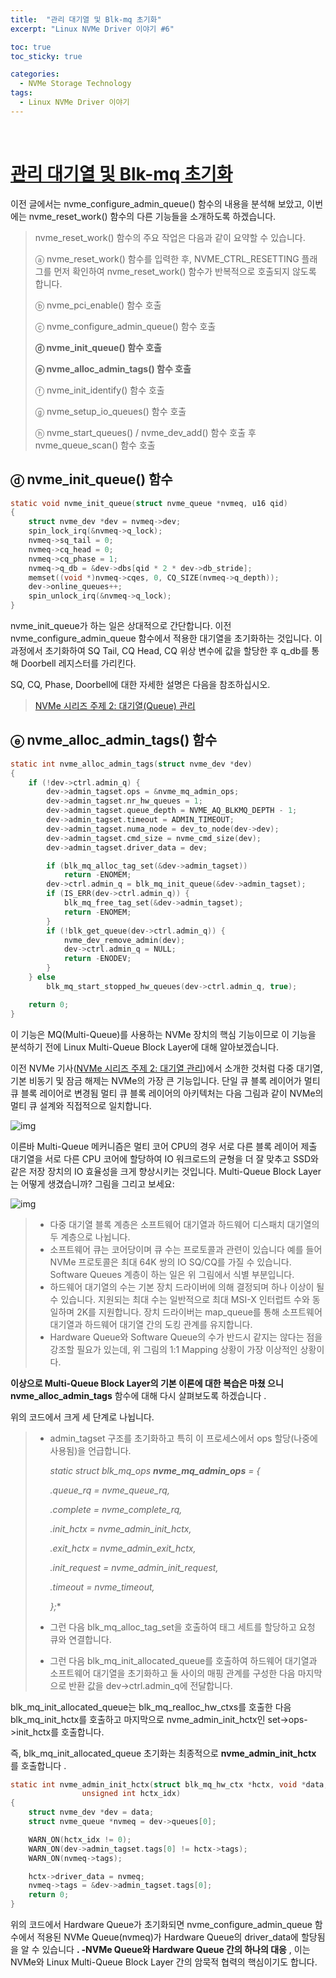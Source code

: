 ```yaml
---
title:  "관리 대기열 및 Blk-mq 초기화"
excerpt: "Linux NVMe Driver 이야기 #6"

toc: true
toc_sticky: true

categories:
  - NVMe Storage Technology
tags:
  - Linux NVMe Driver 이야기
---
```


<br>

# [관리 대기열 및 Blk-mq 초기화](https://mp.weixin.qq.com/s?__biz=MzIwNTUxNDgwNg==&mid=2247484492&idx=1&sn=89fc14493ff0b3042c8b7e01b40feb6a&chksm=972ef515a0597c032fe84f6a57fb2e375b106f59f9852516f8af0ebce7d7900295a0a163db09&scene=21#wechat_redirect)

이전 글에서는 nvme_configure_admin_queue() 함수의 내용을 분석해 보았고, 이번에는 nvme_reset_work() 함수의 다른 기능들을 소개하도록 하겠습니다.

> nvme_reset_work() 함수의 주요 작업은 다음과 같이 요약할 수 있습니다.
>
> ⓐ nvme_reset_work() 함수를 입력한 후, NVME_CTRL_RESETTING 플래그를 먼저 확인하여 nvme_reset_work() 함수가 반복적으로 호출되지 않도록 합니다.
>
> ⓑ nvme_pci_enable() 함수 호출
>
> ⓒ nvme_configure_admin_queue() 함수 호출
>
> **ⓓ nvme_init_queue() 함수 호출**
>
> **ⓔ nvme_alloc_admin_tags() 함수 호출**
>
> ⓕ nvme_init_identify() 함수 호출
>
> ⓖ nvme_setup_io_queues() 함수 호출
>
> ⓗ nvme_start_queues() / nvme_dev_add() 함수 호출 후 nvme_queue_scan() 함수 호출



## ⓓ nvme_init_queue() 함수

```c
static void nvme_init_queue(struct nvme_queue *nvmeq, u16 qid)
{
	struct nvme_dev *dev = nvmeq->dev;
	spin_lock_irq(&nvmeq->q_lock);
	nvmeq->sq_tail = 0;
	nvmeq->cq_head = 0;
	nvmeq->cq_phase = 1;
	nvmeq->q_db = &dev->dbs[qid * 2 * dev->db_stride];
	memset((void *)nvmeq->cqes, 0, CQ_SIZE(nvmeq->q_depth));
	dev->online_queues++;
	spin_unlock_irq(&nvmeq->q_lock);
}
```

nvme_init_queue가 하는 일은 상대적으로 간단합니다. 이전 nvme_configure_admin_queue 함수에서 적용한 대기열을 초기화하는 것입니다. 이 과정에서 초기화하여 SQ Tail, CQ Head, CQ 위상 변수에 값을 할당한 후 q_db를 통해 Doorbell 레지스터를 가리킨다.



SQ, CQ, Phase, Doorbell에 대한 자세한 설명은 다음을 참조하십시오.

> [NVMe 시리즈 주제 2: 대기열(Queue) 관리](http://mp.weixin.qq.com/s?__biz=MzIwNTUxNDgwNg==&mid=2247484355&idx=1&sn=04f0617bf774fa3c6020d90288b679e8&chksm=972ef29aa0597b8ca79b040f3222eef85835a5cd693167aa6f7ffd34a78ae15f696d7b736304&scene=21#wechat_redirect)



## ⓔ nvme_alloc_admin_tags() 함수

```c
static int nvme_alloc_admin_tags(struct nvme_dev *dev)
{
	if (!dev->ctrl.admin_q) {
		dev->admin_tagset.ops = &nvme_mq_admin_ops;
		dev->admin_tagset.nr_hw_queues = 1;
		dev->admin_tagset.queue_depth = NVME_AQ_BLKMQ_DEPTH - 1;
		dev->admin_tagset.timeout = ADMIN_TIMEOUT;
		dev->admin_tagset.numa_node = dev_to_node(dev->dev);
		dev->admin_tagset.cmd_size = nvme_cmd_size(dev);
		dev->admin_tagset.driver_data = dev;

		if (blk_mq_alloc_tag_set(&dev->admin_tagset))
			return -ENOMEM;
		dev->ctrl.admin_q = blk_mq_init_queue(&dev->admin_tagset);
		if (IS_ERR(dev->ctrl.admin_q)) {
			blk_mq_free_tag_set(&dev->admin_tagset);
			return -ENOMEM;
		}
		if (!blk_get_queue(dev->ctrl.admin_q)) {
			nvme_dev_remove_admin(dev);
			dev->ctrl.admin_q = NULL;
			return -ENODEV;
		}
	} else
		blk_mq_start_stopped_hw_queues(dev->ctrl.admin_q, true);

    return 0;
}
```

이 기능은 MQ(Multi-Queue)를 사용하는 NVMe 장치의 핵심 기능이므로 이 기능을 분석하기 전에 Linux Multi-Queue Block Layer에 대해 알아보겠습니다. 



이전 NVMe 기사([NVMe 시리즈 주제 2: 대기열 관리](http://mp.weixin.qq.com/s?__biz=MzIwNTUxNDgwNg==&mid=2247484355&idx=1&sn=04f0617bf774fa3c6020d90288b679e8&chksm=972ef29aa0597b8ca79b040f3222eef85835a5cd693167aa6f7ffd34a78ae15f696d7b736304&scene=21#wechat_redirect))에서 소개한 것처럼 다중 대기열, 기본 비동기 및 잠금 해제는 NVMe의 가장 큰 기능입니다. 단일 큐 블록 레이어가 멀티 큐 블록 레이어로 변경됨 멀티 큐 블록 레이어의 아키텍처는 다음 그림과 같이 NVMe의 멀티 큐 설계와 직접적으로 일치합니다.

![img](/assets/images/linuxnvme6-1.jfif)

이른바 Multi-Queue 메커니즘은 멀티 코어 CPU의 경우 서로 다른 블록 레이어 제출 대기열을 서로 다른 CPU 코어에 할당하여 IO 워크로드의 균형을 더 잘 맞추고 SSD와 같은 저장 장치의 IO 효율성을 크게 향상시키는 것입니다. Multi-Queue Block Layer는 어떻게 생겼습니까? 그림을 그리고 보세요:

![img](/assets/images/linuxnvme6-2.jfif)

> - 다중 대기열 블록 계층은 소프트웨어 대기열과 하드웨어 디스패치 대기열의 두 계층으로 나뉩니다. 
> - 소프트웨어 큐는 코어당이며 큐 수는 프로토콜과 관련이 있습니다 예를 들어 NVMe 프로토콜은 최대 64K 쌍의 IO SQ/CQ를 가질 수 있습니다. Software Queues 계층이 하는 일은 위 그림에서 식별 부분입니다.
> - 하드웨어 대기열의 수는 기본 장치 드라이버에 의해 결정되며 하나 이상이 될 수 있습니다. 지원되는 최대 수는 일반적으로 최대 MSI-X 인터럽트 수와 동일하며 2K를 지원합니다. 장치 드라이버는 map_queue를 통해 소프트웨어 대기열과 하드웨어 대기열 간의 도킹 관계를 유지합니다.
> - Hardware Queue와 Software Queue의 수가 반드시 같지는 않다는 점을 강조할 필요가 있는데, 위 그림의 1:1 Mapping 상황이 가장 이상적인 상황이다.



**이상으로 Multi-Queue Block Layer의 기본 이론에 대한 복습은 마쳤 으니 nvme_alloc_admin_tags** 함수에 대해 다시 살펴보도록 하겠습니다 .



위의 코드에서 크게 세 단계로 나뉩니다.

> - admin_tagset 구조를 초기화하고 특히 이 프로세스에서 ops 할당(나중에 사용됨)을 언급합니다.
>
>   *static struct blk_mq_ops **nvme_mq_admin_ops** = {*
>
>   *.queue_rq = nvme_queue_rq,*
>
>   *.complete	= nvme_complete_rq,*
>
>   *.init_hctx	= nvme_admin_init_hctx,*
>
>   *.exit_hctx    = nvme_admin_exit_hctx,*
>
>   *.init_request	= nvme_admin_init_request,*
>
>   *.timeout	= nvme_timeout,*
>
>   *};**
>
> - 그런 다음 blk_mq_alloc_tag_set을 호출하여 태그 세트를 할당하고 요청 큐와 연결합니다.
>
> - 그런 다음 blk_mq_init_allocated_queue를 호출하여 하드웨어 대기열과 소프트웨어 대기열을 초기화하고 둘 사이의 매핑 관계를 구성한 다음 마지막으로 반환 값을 dev->ctrl.admin_q에 전달합니다.



blk_mq_init_allocated_queue는 blk_mq_realloc_hw_ctxs를 호출한 다음 blk_mq_init_hctx를 호출하고 마지막으로 nvme_admin_init_hctx인 set->ops->init_hctx를 호출합니다.



즉, blk_mq_init_allocated_queue 초기화는 최종적으로 **nvme_admin_init_hctx** 를 호출합니다 .

```c
static int nvme_admin_init_hctx(struct blk_mq_hw_ctx *hctx, void *data,
				unsigned int hctx_idx)
{
	struct nvme_dev *dev = data;
	struct nvme_queue *nvmeq = dev->queues[0];

	WARN_ON(hctx_idx != 0);
	WARN_ON(dev->admin_tagset.tags[0] != hctx->tags);
	WARN_ON(nvmeq->tags);

	hctx->driver_data = nvmeq;
	nvmeq->tags = &dev->admin_tagset.tags[0];
	return 0;
}
```

위의 코드에서 Hardware Queue가 초기화되면 nvme_configure_admin_queue 함수에서 적용된 NVMe Queue(nvmeq)가 Hardware Queue의 driver_data에 할당됨을 알 수 있습니다 **. -NVMe Queue와 Hardware Queue 간의 하나의 대응** , 이는 NVMe와 Linux Multi-Queue Block Layer 간의 암묵적 협력의 핵심이기도 합니다.
